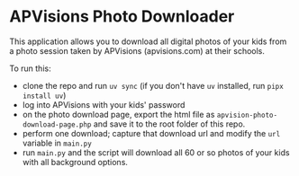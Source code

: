 # APVisions Photo Downloader
This application allows you to download all digital photos of your kids from a photo session taken by APVisions (apvisions.com) at their schools.

To run this:
- clone the repo and run `uv sync` (if you don't have `uv` installed, run `pipx install uv`)
- log into APVisions with your kids' password
- on the photo download page, export the html file as `apvision-photo-download-page.php` and save it to the root folder of this repo.
- perform one download; capture that download url and modify the `url` variable in `main.py`
- run `main.py` and the script will download all 60 or so photos of your kids with all background options.
